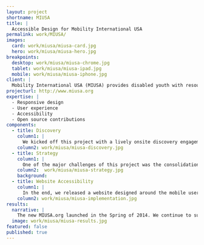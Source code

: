 ```yaml
---
layout: project
shortname: MIUSA
title: |
  Accessible Design for Mobility International USA
permalink: work/MIUSA/
images:
  card: work/miusa/miusa-card.jpg
  hero: work/miusa/miusa-hero.jpg
breakpoints:
  desktop: work/miusa/miusa-chrome.jpg
  tablet: work/miusa/miusa-ipad.jpg
  mobile: work/miusa/miusa-iphone.jpg
client: |
  Mobility International USA (MIUSA) provides disabled youth with resources and connections for traveling abroad. Given our team's interest in international adventure, we were eager to get involved. We redesigned MIUSA's site to inspire students to overcome adversity and see the world. Web accessibility, of course, was a critical feature of this project.
projecturl: http://www.miusa.org
expertise: |
  - Responsive design
  - User experience
  - Accessibility
  - Open source contributions
components:
  - title: Discovery
    column1: |
      We kicked off this project with a lively onsite discovery engagement at MIUSA's international headquarters in Eugene, Oregon. Through a series of hands-on exercises, including a "Cores & Paths" workshop, we helped MIUSA establish a new vision for its website. This vision included a student-centric graphic design and the creation of a robust resource library with a powerful and intuitive search interface.
    column2: work/miusa/miusa-discovery.jpg
  - title: Strategy
    column1: |
      One of the major challenges of this project was the consolidation and restructuring of content from three "program specific" microsites into a single website with consistent messaging and smooth linkages between content sections. The project also included a deep investigation of website analytics and user trends.
    column2:  work/miusa/miusa-strategy.jpg
    background:
  - title: Website Accessibility
    column1: |
      In the end, we released a website designed around the mobile user experience. Using website accessibility tools such as Google Wave and the JAWS screen reader, we ensured that the new site could be experienced and enjoyed by visitors with visual and physical impairments.
    column2: work/miusa/miusa-implementation.jpg
results:
  narrative: |
    The new MIUSA.org launched in the Spring of 2014. We continue to support MIUSA with website updates and content strategy services.
  image: work/miusa/miusa-results.jpg
featured: false
published: true
---
```

